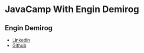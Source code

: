 # JavaCamp With Engin Demirog

## Engin Demirog 
 - [Linkedin](https://www.linkedin.com/in/engindemirog/)
 - [Github](https://github.com/engindemirog)
